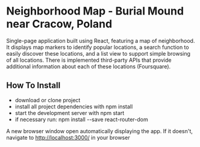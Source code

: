 # Neighborhood Map - Burial Mound near Cracow, Poland
Single-page application built using React, featuring a map of neighborhood. It displays map markers to identify popular locations, a search function to easily discover these locations, and a list view to support simple browsing of all locations. There is implemented third-party APIs that provide additional information about each of these locations (Foursquare).

## How To Install
* download or clone project
* install all project dependencies with npm install
* start the development server with npm start
* if necessary run: npm install --save react-router-dom

A new browser window open automatically displaying the app.  If it doesn't, navigate to [http://localhost:3000/](http://localhost:3000/) in your browser